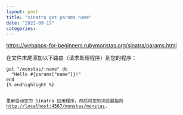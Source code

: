 ```yaml
---
layout: post
title: "sinatra get params name"
date: "2022-09-19"
categories: 
---
```

<p><a href="https://webapps-for-beginners.rubymonstas.org/sinatra/params.html">https://webapps-for-beginners.rubymonstas.org/sinatra/params.html</a></p>

<p>在文件末尾添加以下路由（请求处理程序）到您的程序：</p>

<pre class="highlight ruby">
<code><span class="n">get</span> <span class="s2">&quot;/monstas/:name&quot;</span> <span class="k">do</span>
  <span class="s2">&quot;Hello </span><span class="si">#{</span><span class="n">params</span><span class="p">[</span><span class="s2">&quot;name&quot;</span><span class="p">]</span><span class="si">}</span><span class="s2">!&quot;</span>
<span class="k">end</span>
{% endhighlight %}

<p>重新启动您的 Sinatra 应用程序，然后将您的浏览器指向<a href="http://localhost:4567/monstas/monstas">http://localhost:4567/monstas/monstas</a>.</p>

